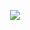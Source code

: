 <p align="center"><img src="https://lh3.googleusercontent.com/FWa0QMSFP0IRGr4BScd7vrEcKjqboE_LRoK2YPajbUuYgrRmvDKQU8IfzMhpb7oljVpmpO8-P3OZ"></p>
<!--stackedit_data:
eyJoaXN0b3J5IjpbNjgxNDM5MjQ1LDE5MDYyMjMxOF19
-->